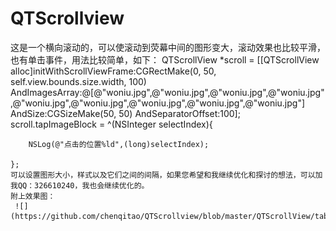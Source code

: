# QTScrollview
这是一个横向滚动的，可以使滚动到荧幕中间的图形变大，滚动效果也比较平滑，也有单击事件，用法比较简单，如下：
    QTScrollView *scroll = [[QTScrollView alloc]initWithScrollViewFrame:CGRectMake(0, 50, self.view.bounds.size.width, 100) AndImagesArray:@[@"woniu.jpg",@"woniu.jpg",@"woniu.jpg",@"woniu.jpg",@"woniu.jpg",@"woniu.jpg",@"woniu.jpg",@"woniu.jpg",@"woniu.jpg"] AndSize:CGSizeMake(50, 50) AndSeparatorOffset:100];
    scroll.tapImageBlock = ^(NSInteger selectIndex){
    
        NSLog(@"点击的位置%ld",(long)selectIndex);
    
    };
    可以设置图形大小，样式以及它们之间的间隔，如果您希望和我继续优化和探讨的想法，可以加我QQ：326610240，我也会继续优化的。
    附上效果图：
     ![](https://github.com/chenqitao/QTScrollview/blob/master/QTScrollView/tab5.gif)
